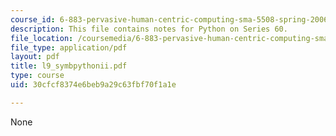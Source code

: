 ```yaml
---
course_id: 6-883-pervasive-human-centric-computing-sma-5508-spring-2006
description: This file contains notes for Python on Series 60.
file_location: /coursemedia/6-883-pervasive-human-centric-computing-sma-5508-spring-2006/30cfcf8374e6beb9a29c63fbf70f1a1e_l9_symbpythonii.pdf
file_type: application/pdf
layout: pdf
title: l9_symbpythonii.pdf
type: course
uid: 30cfcf8374e6beb9a29c63fbf70f1a1e

---
```

None